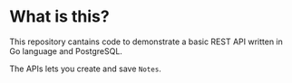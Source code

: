 # What is this?

This repository cantains code to demonstrate a basic REST API written in Go language and PostgreSQL.

The APIs lets you create and save `Notes`.